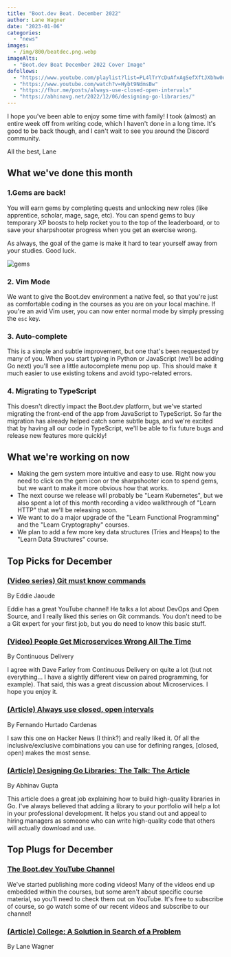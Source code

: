 ```yaml
---
title: "Boot.dev Beat. December 2022"
author: Lane Wagner
date: "2023-01-06"
categories:
  - "news"
images:
  - /img/800/beatdec.png.webp
imageAlts:
  - "Boot.dev Beat December 2022 Cover Image"
dofollows:
  - "https://www.youtube.com/playlist?list=PL4lTrYcDuAfxAgSefXftJXbhw0qvjfOFo"
  - "https://www.youtube.com/watch?v=Hybt9NdmsBw"
  - "https://fhur.me/posts/always-use-closed-open-intervals"
  - "https://abhinavg.net/2022/12/06/designing-go-libraries/"
---
```


I hope you've been able to enjoy some time with family! I took (almost) an entire week off from writing code, which I haven't done in a long time. It's good to be back though, and I can't wait to see you around the Discord community.

All the best, Lane

## What we've done this month

### 1.Gems are back!

You will earn gems by completing quests and unlocking new roles (like apprentice, scholar, mage, sage, etc). You can spend gems to buy temporary XP boosts to help rocket you to the top of the leaderboard, or to save your sharpshooter progress when you get an exercise wrong.

As always, the goal of the game is make it hard to tear yourself away from your studies. Good luck.

![gems](/img/800/gems.png.crdownload.webp)

### 2. Vim Mode

We want to give the Boot.dev environment a native feel, so that you're just as comfortable coding in the courses as you are on your local machine. If you're an avid Vim user, you can now enter normal mode by simply pressing the `esc` key.

### 3. Auto-complete

This is a simple and subtle improvement, but one that's been requested by many of you. When you start typing in Python or JavaScript (we'll be adding Go next) you'll see a little autocomplete menu pop up. This should make it much easier to use existing tokens and avoid typo-related errors.

### 4. Migrating to TypeScript

This doesn't directly impact the Boot.dev platform, but we've started migrating the front-end of the app from JavaScript to TypeScript. So far the migration has already helped catch some subtle bugs, and we're excited that by having all our code in TypeScript, we'll be able to fix future bugs and release new features more quickly!

## What we're working on now

* Making the gem system more intuitive and easy to use. Right now you need to click on the gem icon or the sharpshooter icon to spend gems, but we want to make it more obvious how that works.
* The next course we release will probably be "Learn Kubernetes", but we also spent a lot of this month recording a video walkthrough of "Learn HTTP" that we'll be releasing soon.
* We want to do a major upgrade of the "Learn Functional Programming" and the "Learn Cryptography" courses.
* We plan to add a few more key data structures (Tries and Heaps) to the "Learn Data Structures" course.

## Top Picks for December

### [(Video series) Git must know commands](https://www.youtube.com/playlist?list=PL4lTrYcDuAfxAgSefXftJXbhw0qvjfOFo)

By Eddie Jaoude

Eddie has a great YouTube channel! He talks a lot about DevOps and Open Source, and I really liked this series on Git commands. You don't need to be a Git expert for your first job, but you do need to know this basic stuff.

### [(Video) People Get Microservices Wrong All The Time](https://www.youtube.com/watch?v=Hybt9NdmsBw)

By Continuous Delivery

I agree with Dave Farley from Continuous Delivery on quite a lot (but not everything... I have a slightly different view on paired programming, for example). That said, this was a great discussion about Microservices. I hope you enjoy it.

### [(Article) Always use closed, open intervals](https://fhur.me/posts/always-use-closed-open-intervals)

By Fernando Hurtado Cardenas

I saw this one on Hacker News (I think?) and really liked it. Of all the inclusive/exclusive combinations you can use for defining ranges, [closed, open) makes the most sense.

### [(Article) Designing Go Libraries: The Talk: The Article](https://abhinavg.net/2022/12/06/designing-go-libraries/)

By Abhinav Gupta

This article does a great job explaining how to build high-quality libraries in Go. I've always believed that adding a library to your portfolio will help a lot in your professional development. It helps you stand out and appeal to hiring managers as someone who can write high-quality code that others will actually download and use.

## Top Plugs for December

### [The Boot.dev YouTube Channel]([/news/tech-layoffs-for-new-devs/](https://www.youtube.com/@bootdotdev))

We've started publishing more coding videos! Many of the videos end up embedded within the courses, but some aren't about specific course material, so you'll need to check them out on YouTube. It's free to subscribe of course, so go watch some of our recent videos and subscribe to our channel!

### [(Article) College: A Solution in Search of a Problem](https://wagslane.dev/posts/college-a-solution-in-search-of-a-problem/)

By Lane Wagner
